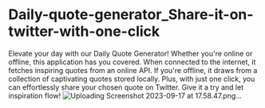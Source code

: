 # Daily-quote-generator_Share-it-on-twitter-with-one-click
Elevate your day with our Daily Quote Generator! Whether you're online or offline, this application has you covered. When connected to the internet, it fetches inspiring quotes from an online API. If you're offline, it draws from a collection of captivating quotes stored locally. Plus, with just one click, you can effortlessly share your chosen quote on Twitter. Give it a try and let inspiration flow!
![Uploading Screenshot 2023-09-17 at 17.58.47.png…]()
